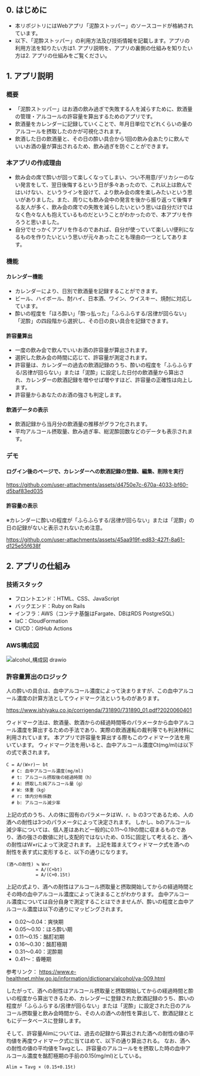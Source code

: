 ## 0. はじめに
- 本リポジトリにはWebアプリ「泥酔ストッパー」のソースコードが格納されています。
- 以下、「泥酔ストッパー」の利用方法及び技術情報を記載します。アプリの利用方法を知りたい方は1. アプリ説明を、アプリの裏側の仕組みを知りたい方は2. アプリの仕組みをご覧ください。

## 1. アプリ説明
### 概要
- 「泥酔ストッパー」はお酒の飲み過ぎで失敗する人を減らすために、飲酒量の管理・アルコールの許容量を算出するためのアプリです。
- 飲酒量をカレンダーに記録していくことで、年月日単位でどれくらいの量のアルコールを摂取したのかが可視化されます。
- 飲酒した日の飲酒量と、その日の酔い具合から1回の飲み会あたりに飲んでいいお酒の量が算出されるため、飲み過ぎを防ぐことができます。

### 本アプリの作成理由
- 飲み会の席で酔いが回って楽しくなってしまい、つい不用意/デリカシーのない発言をして、翌日後悔するという日が多々あったので、これ以上は飲んではいけない、というラインを設けて、より飲み会の席を楽しみたいという思いがありました。また、周りにも飲み会中の発言を後から振り返って後悔する友人が多く、飲み会の席での失敗を減らしたいという思いは自分だけではなく色々な人も抱えているものだということがわかったので、本アプリを作ろうと思いました。
- 自分でせっかくアプリを作るのであれば、自分が使っていて楽しい/便利になるものを作りたいという思いが元々あったことも理由の一つとしてあります。

### 機能
#### カレンダー機能
- カレンダーにより、日別で飲酒量を記録することができます。
- ビール、ハイボール、酎ハイ、日本酒、ワイン、ウイスキー、焼酎に対応しています。
- 酔いの程度を「ほろ酔い」「酔っ払った」「ふらふらする/呂律が回らない」「泥酔」の四段階から選択し、その日の良い具合を記録できます。

#### 許容量算出
- 一度の飲み会で飲んでいいお酒の許容量が算出されます。
- 選択した飲み会の時間に応じて、許容量が測定されます。
- 許容量は、カレンダーの過去の飲酒記録のうち、酔いの程度を「ふらふらする/呂律が回らない」または「泥酔」に設定した日付の飲酒量から算出され、カレンダーの飲酒記録を増やせば増やすほど、許容量の正確性は向上します。
- 許容量からあなたのお酒の強さも判定します。

#### 飲酒データの表示
- 飲酒記録から当月分の飲酒量の推移がグラフ化されます。
- 平均アルコール摂取量、飲み過ぎ率、総泥酔回数などのデータも表示されます。

### デモ
#### ログイン後のページで、カレンダーへの飲酒記録の登録、編集、削除を実行


https://github.com/user-attachments/assets/d4750e7c-670a-4033-bf60-d5baf83ed035


#### 許容量の表示
※カレンダーに酔いの程度が「ふらふらする/呂律が回らない」または「泥酔」の日の記録がないと表示されないため注意。


https://github.com/user-attachments/assets/45aa919f-ed83-427f-8a61-d125e55f638f



## 2. アプリの仕組み
### 技術スタック
- フロントエンド：HTML、CSS、JavaScript
- バックエンド：Ruby on Rails
- インフラ：AWS（コンテナ基盤はFargate、DBはRDS PostgreSQL）
- IaC：CloudFormation
- CI/CD：GitHub Actions

### AWS構成図
![alcohol_構成図 drawio](https://github.com/user-attachments/assets/9809d438-a314-4df5-afce-a42b1771e5da)

### 許容量算出のロジック
人の酔いの具合は、血中アルコール濃度によって決まりますが、この血中アルコール濃度の計算方法としてウィドマーク法というものがあります。

https://www.ishiyaku.co.jp/corrigenda/731890/731890_01.pdf?2020060401

ウィドマーク法は、飲酒量、飲酒からの経過時間等のパラメータから血中アルコール濃度を算出するための手法であり、実際の飲酒運転の裁判等でも判決材料に利用されています。
本アプリで許容量を算出する際もこのウィドマーク法を用いています。
ウィドマーク法を用いると、血中アルコール濃度Ct(mg/ml)は以下の式で表されます。
```
C = A/(W×r)ー bt
  # C: 血中アルコール濃度(mg/ml)
  # t: アルコール摂取後の経過時間（h）
  # A: 摂取した純アルコール量（g）
  # W: 体重（kg）
  # r: 体内分布係数 
  # b: アルコール減少率
```
上記の式のうち、人の体に固有のパラメータはW、r、b の3つであるため、人の酒への耐性は3つのパラメータによって決定されます。
しかし、bのアルコール減少率については、個人差はあれど一般的に0.11〜0.19の間に収まるものであり、酒の強さの数値に対し支配的ではないため、0.15に固定して考えると、酒への耐性はW×rによって決定されます。
上記を踏まえてウィドマーク式を酒への耐性を表す式に変形すると、以下の通りになります。
```
(酒への耐性) ≒ W×r
           = A/(C+bt)
           = A/(C+0.15t)
```
上記の式より、酒への耐性はアルコール摂取量と摂取開始してからの経過時間とその時の血中アルコール濃度によって決まることがわかります。
血中アルコール濃度については自分自身で測定することはできませんが、酔いの程度と血中アルコール濃度は以下の通りにマッピングされます。
- 0.02～0.04：爽快期
- 0.05～0.10：ほろ酔い期
- 0.11～0.15：酩酊初期
- 0.16～0.30：酩酊極期
- 0.31～0.40：泥酔期
- 0.41～：昏睡期

参考リンク：
https://www.e-healthnet.mhlw.go.jp/information/dictionary/alcohol/ya-009.html

したがって、酒への耐性はアルコール摂取量と摂取開始してからの経過時間と酔いの程度から算出できるため、カレンダーに登録された飲酒記録のうち、酔いの程度が「ふらふらする/呂律が回らない」または「泥酔」に設定された日のアルコール摂取量と飲み会時間から、その人の酒への耐性を算出して、飲酒記録とともにデータベースに登録します。

そして、許容量Alimについては、過去の記録から算出された酒への耐性の値の平均値を再度ウィドマーク式に当てはめて、以下の通り算出される。
なお、酒への耐性の値の平均値をTavgとし、許容量のアルコールをを摂取した時の血中アルコール濃度を酩酊極期の手前の0.15(mg/ml)としている。

```
Alim = Tavg × (0.15+0.15t)
```

